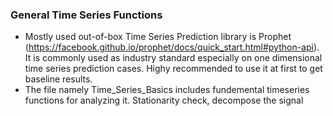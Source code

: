 ### General Time Series Functions
* Mostly used out-of-box Time Series Prediction library is Prophet (https://facebook.github.io/prophet/docs/quick_start.html#python-api). It is commonly used as industry standard especially on one dimensional time series prediction cases. Highy recommended to use it at first to get baseline results.
* The file namely Time_Series_Basics includes fundemental timeseries functions for analyzing it. Stationarity check, decompose the signal
